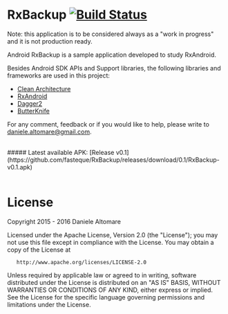 RxBackup [![Build Status](https://travis-ci.org/fasteque/RxBackup.svg?branch=master)](https://travis-ci.org/fasteque/RxBackup)
================

Note: this application is to be considered always as a "work in progress" and it is not production ready.

Android RxBackup is a sample application developed to study RxAndroid.

Besides Android SDK APIs and Support libraries, the following libraries and frameworks are used in this project:

- [Clean Architecture](https://github.com/android10/Android-CleanArchitecture)
- [RxAndroid](https://github.com/ReactiveX/RxAndroid)
- [Dagger2](https://github.com/google/dagger)
- [ButterKnife](https://github.com/JakeWharton/butterknife) 

For any comment, feedback or if you would like to help, please write to daniele.altomare@gmail.com.

<br>
##### Latest available APK:
[Release v0.1](https://github.com/fasteque/RxBackup/releases/download/0.1/RxBackup-v0.1.apk)
<br><br>

License
================

Copyright 2015 - 2016 Daniele Altomare

   Licensed under the Apache License, Version 2.0 (the "License");
   you may not use this file except in compliance with the License.
   You may obtain a copy of the License at

       http://www.apache.org/licenses/LICENSE-2.0

   Unless required by applicable law or agreed to in writing, software
   distributed under the License is distributed on an "AS IS" BASIS,
   WITHOUT WARRANTIES OR CONDITIONS OF ANY KIND, either express or implied.
   See the License for the specific language governing permissions and
   limitations under the License.
